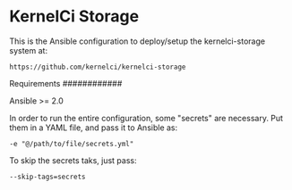 KernelCi Storage
================

This is the Ansible configuration to deploy/setup the kernelci-storage
system at:

    https://github.com/kernelci/kernelci-storage

Requirements
############

Ansible >= 2.0

In order to run the entire configuration, some "secrets" are necessary.
Put them in a YAML file, and pass it to Ansible as:

    -e "@/path/to/file/secrets.yml"

To skip the secrets taks, just pass:

    --skip-tags=secrets

